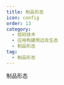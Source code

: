 ```yaml
---
title: 制品形态
icon: config
order: 13
category:
  - 低码技术
  - 应用构建周边及生态
  - 制品形态
tag:
  - 制品形态
---
```


制品形态


